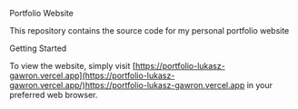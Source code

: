 Portfolio Website

This repository contains the source code for my personal portfolio website

Getting Started

To view the website, simply visit [https://portfolio-lukasz-gawron.vercel.app](https://portfolio-lukasz-gawron.vercel.app/)https://portfolio-lukasz-gawron.vercel.app in your preferred web browser.
